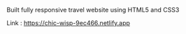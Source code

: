 Built fully responsive travel website using HTML5 and CSS3

Link : https://chic-wisp-9ec466.netlify.app
